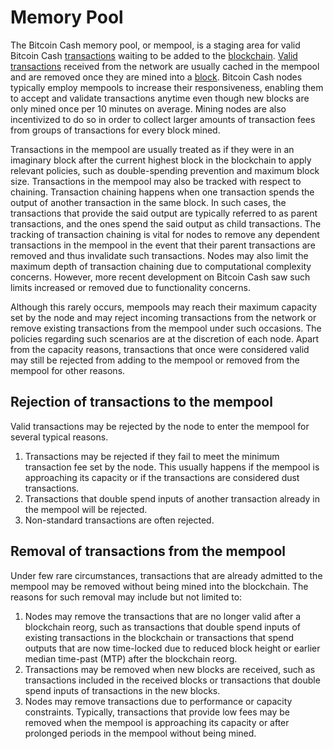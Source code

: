 # Memory Pool  

The Bitcoin Cash memory pool, or mempool, is a staging area for valid Bitcoin Cash [transactions](protocol\blockchain\transaction) waiting to be added to the [blockchain](protocol\blockchain). [Valid transactions](protocol\blockchain\transaction-validation) received from the network are usually cached in the mempool and are removed once they are mined into a [block](protocol\blockchain\block). Bitcoin Cash nodes typically employ mempools to increase their responsiveness, enabling them to accept and validate transactions anytime even though new blocks are only mined once per 10 minutes on average. Mining nodes are also incentivized to do so in order to collect larger amounts of transaction fees from groups of transactions for every block mined.  

Transactions in the mempool are usually treated as if they were in an imaginary block after the current highest block in the blockchain to apply relevant policies, such as double-spending prevention and maximum block size. Transactions in the mempool may also be tracked with respect to chaining. Transaction chaining happens when one transaction spends the output of another transaction in the same block. In such cases, the transactions that provide the said output are typically referred to as parent transactions, and the ones spend the said output as child transactions. The tracking of transaction chaining is vital for nodes to remove any dependent transactions in the mempool in the event that their parent transactions are removed and thus invalidate such transactions. Nodes may also limit the maximum depth of transaction chaining due to computational complexity concerns. However, more recent development on Bitcoin Cash saw such limits increased or removed due to functionality concerns.  

Although this rarely occurs, mempools may reach their maximum capacity set by the node and may reject incoming transactions from the network or remove existing transactions from the mempool under such occasions. The policies regarding such scenarios are at the discretion of each node. Apart from the capacity reasons, transactions that once were considered valid may still be rejected from adding to the mempool or removed from the mempool for other reasons.  

## Rejection of transactions to the mempool  

Valid transactions may be rejected by the node to enter the mempool for several typical reasons.  

1. Transactions may be rejected if they fail to meet the minimum transaction fee set by the node. This usually happens if the mempool is approaching its capacity or if the transactions are considered dust transactions.  
2. Transactions that double spend inputs of another transaction already in the mempool will be rejected.  
3. Non-standard transactions are often rejected.  

## Removal of transactions from the mempool

Under few rare circumstances, transactions that are already admitted to the mempool may be removed without being mined into the blockchain. The reasons for such removal may include but not limited to:  

1. Nodes may remove the transactions that are no longer valid after a blockchain reorg, such as transactions that double spend inputs of existing transactions in the blockchain or transactions that spend outputs that are now time-locked due to reduced block height or earlier median time-past (MTP) after the blockchain reorg.  
2. Transactions may be removed when new blocks are received, such as transactions included in the received blocks or transactions that double spend inputs of transactions in the new blocks.  
3. Nodes may remove transactions due to performance or capacity constraints. Typically, transactions that provide low fees may be removed when the mempool is approaching its capacity or after prolonged periods in the mempool without being mined.  
